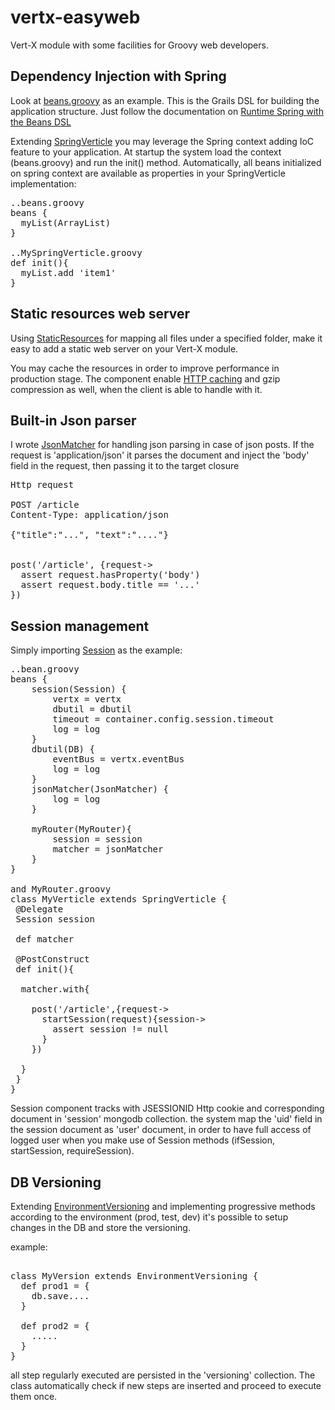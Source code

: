 vertx-easyweb
=============

Vert-X module with some facilities for Groovy web developers.

Dependency Injection with Spring
-------------------------------- 

Look at [beans.groovy](/gfrison/vertx-easyweb/blob/master/src/test/resources/beans.groovy) as an example. This is the Grails DSL for building the application structure. Just follow the documentation on [Runtime Spring with the Beans DSL](http://grails.org/doc/latest/guide/single.html#springdsl)

Extending [SpringVerticle](/gfrison/vertx-easyweb/blob/master/src/main/groovy/com/gfrison/easyweb/SpringVerticle.groovy) you may leverage the Spring context adding IoC feature to your application. At startup the system load the context (beans.groovy) and run the init() method.
Automatically, all beans initialized on spring context are available as properties in your SpringVerticle implementation:
<pre>
..beans.groovy
beans {
  myList(ArrayList)
}

..MySpringVerticle.groovy
def init(){
  myList.add 'item1'
}
</pre>

Static resources web server
---------------------------

Using [StaticResources](/gfrison/vertx-easyweb/blob/master/src/main/groovy/com/gfrison/easyweb/StaticResources.groovy) for mapping all files under a specified folder, make it easy to add a static web server on your Vert-X module.

You may cache the resources in order to improve performance in production stage. The component enable [HTTP caching](http://en.wikipedia.org/wiki/HTTP_ETag) and gzip compression as well, when the client is able to handle with it.

Built-in Json parser
--------------------

I wrote [JsonMatcher](/gfrison/vertx-easyweb/blob/master/src/main/groovy/com/gfrison/easyweb/JsonMatcher.groovy) for handling json parsing in case of json posts. If the request is 'application/json' it parses the document and inject the 'body' field in the request, then passing it to the target closure

<pre>
Http request

POST /article
Content-Type: application/json

{"title":"...", "text":"...."}


post('/article', {request->
  assert request.hasProperty('body')
  assert request.body.title == '...'
})
</pre>

Session management
------------------

Simply importing [Session](/gfrison/vertx-easyweb/blob/master/src/main/groovy/com/gfrison/easyweb/Session.groovy) as the example:
<pre>
..bean.groovy
beans {
    session(Session) {
        vertx = vertx
        dbutil = dbutil
        timeout = container.config.session.timeout
        log = log
    }
    dbutil(DB) {
        eventBus = vertx.eventBus
        log = log
    }
    jsonMatcher(JsonMatcher) {
        log = log
    }
    
    myRouter(MyRouter){
        session = session
        matcher = jsonMatcher
    }
}

and MyRouter.groovy
class MyVerticle extends SpringVerticle {
 @Delegate
 Session session
 
 def matcher
 
 @PostConstruct
 def init(){
 
  matcher.with{
  
    post('/article',{request->
      startSession(request){session->
        assert session != null
      }
    })
    
  }
 }
}
</pre>

Session component tracks with JSESSIONID Http cookie and corresponding document in 'session' mongodb collection.
the system map the 'uid' field in the session document as 'user' document, in order to have full access of logged user when you make use of Session methods (ifSession, startSession, requireSession).


DB Versioning
-------------

Extending [EnvironmentVersioning](/gfrison/vertx-easyweb/blob/master/src/main/groovy/com/gfrison/easyweb/EnvironmentVersioning.groovy) and implementing progressive methods according to the environment (prod, test, dev) it's possible to setup changes in the DB and store the versioning.

example:
<pre>

class MyVersion extends EnvironmentVersioning {
  def prod1 = {
    db.save....
  }
  
  def prod2 = {
    .....
  }
}
</pre>

all step regularly executed are persisted in the 'versioning' collection.
The class automatically check if new steps are inserted and proceed to execute them once.





